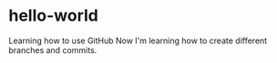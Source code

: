 # hello-world
Learning how to use GitHub
Now I'm learning how to create different branches and commits.
